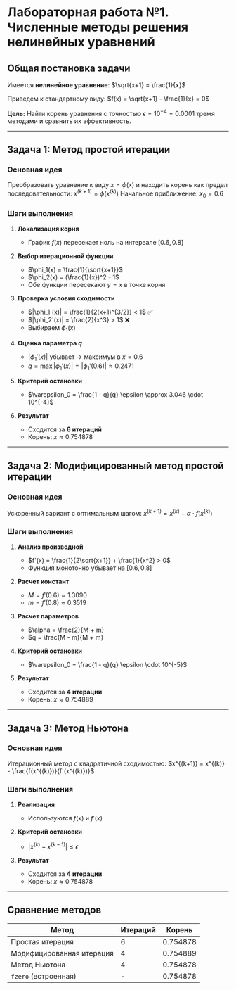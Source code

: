 # Лабораторная работа №1. Численные методы решения нелинейных уравнений

## Общая постановка задачи

Имеется **нелинейное уравнение**: 
$\sqrt{x+1} = \frac{1}{x}$

Приведем к стандартному виду:
$f(x) = \sqrt{x+1} - \frac{1}{x} = 0$

**Цель:** Найти корень уравнения с точностью $\epsilon = 10^{-4} = 0.0001$ тремя методами и сравнить их эффективность.

---

## Задача 1: Метод простой итерации

### Основная идея
Преобразовать уравнение к виду $x = \phi(x)$ и находить корень как предел последовательности:
$x^{(k+1)} = \phi(x^{(k)})$
Начальное приближение: $x_0 = 0.6$

### Шаги выполнения

1. **Локализация корня**
   - График $f(x)$ пересекает ноль на интервале $[0.6, 0.8]$

2. **Выбор итерационной функции**
   - $\phi_1(x) = \frac{1}{\sqrt{x+1}}$
   - $\phi_2(x) = (\frac{1}{x})^2 - 1$
   - Обе функции пересекают $y = x$ в точке корня

3. **Проверка условия сходимости**
   - $|\phi_1'(x)| = \frac{1}{2(x+1)^{3/2}} < 1$ ✅
   - $|\phi_2'(x)| = \frac{2}{x^3} > 1$ ❌
   - Выбираем $\phi_1(x)$

4. **Оценка параметра $q$**
   - $|\phi_1'(x)|$ убывает → максимум в $x = 0.6$
   - $q = \max |\phi_1'(x)| = |\phi_1'(0.6)| \approx 0.2471$

5. **Критерий остановки**
   - $\varepsilon_0 = \frac{1 - q}{q} \epsilon \approx 3.046 \cdot 10^{-4}$

6. **Результат**
   - Сходится за **6 итераций**
   - Корень: $x \approx 0.754878$

---

## Задача 2: Модифицированный метод простой итерации

### Основная идея
Ускоренный вариант с оптимальным шагом:
$x^{(k+1)} = x^{(k)} - \alpha \cdot f(x^{(k)})$

### Шаги выполнения

1. **Анализ производной**
   - $f'(x) = \frac{1}{2\sqrt{x+1}} + \frac{1}{x^2} > 0$
   - Функция монотонно убывает на $[0.6, 0.8]$

2. **Расчет констант**
   - $M = f'(0.6) \approx 1.3090$
   - $m = f'(0.8) \approx 0.3519$

3. **Расчет параметров**
   - $\alpha = \frac{2}{M + m} 
   - $q = \frac{M - m}{M + m} 

4. **Критерий остановки**
   - $\varepsilon_0 = \frac{1 - q}{q} \epsilon \cdot 10^{-5}$

5. **Результат**
   - Сходится за **4 итерации**
   - Корень: $x \approx 0.754889$

---

## Задача 3: Метод Ньютона

### Основная идея
Итерационный метод с квадратичной сходимостью:
$x^{(k+1)} = x^{(k)} - \frac{f(x^{(k)})}{f'(x^{(k)})}$

### Шаги выполнения

1. **Реализация**
   - Используются $f(x)$ и $f'(x)$

2. **Критерий остановки**
   - $|x^{(k)} - x^{(k-1)}| \le \epsilon$

3. **Результат**
   - Сходится за **4 итерации**
   - Корень: $x \approx 0.754878$

---

## Сравнение методов

| Метод | Итераций | Корень |
|-------|----------|---------|
| Простая итерация | 6 | 0.754878 |
| Модифицированная итерация | 4 | 0.754889 |
| Метод Ньютона | 4 | 0.754878 |
| `fzero` (встроенная) | - | 0.754878 |


